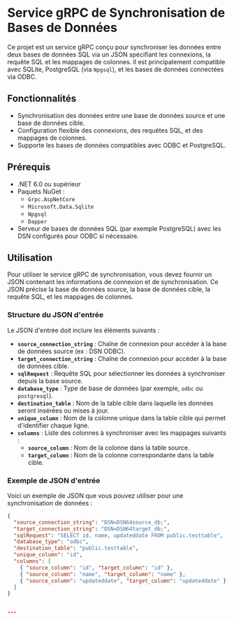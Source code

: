 # Service gRPC de Synchronisation de Bases de Données

Ce projet est un service gRPC conçu pour synchroniser les données entre deux bases de données SQL via un JSON spécifiant les connexions, la requête SQL et les mappages de colonnes. Il est principalement compatible avec SQLite, PostgreSQL (via `Npgsql`), et les bases de données connectées via ODBC.

## Fonctionnalités

- Synchronisation des données entre une base de données source et une base de données cible.
- Configuration flexible des connexions, des requêtes SQL, et des mappages de colonnes.
- Supporte les bases de données compatibles avec ODBC et PostgreSQL.

## Prérequis

- .NET 6.0 ou supérieur
- Paquets NuGet :
  - `Grpc.AspNetCore`
  - `Microsoft.Data.Sqlite`
  - `Npgsql`
  - `Dapper`
- Serveur de bases de données SQL (par exemple PostgreSQL) avec les DSN configurés pour ODBC si nécessaire.

## Utilisation

Pour utiliser le service gRPC de synchronisation, vous devez fournir un JSON contenant les informations de connexion et de synchronisation. Ce JSON précise la base de données source, la base de données cible, la requête SQL, et les mappages de colonnes.

### Structure du JSON d'entrée

Le JSON d'entrée doit inclure les éléments suivants :

- **`source_connection_string`** : Chaîne de connexion pour accéder à la base de données source (ex : DSN ODBC).
- **`target_connection_string`** : Chaîne de connexion pour accéder à la base de données cible.
- **`sqlRequest`** : Requête SQL pour sélectionner les données à synchroniser depuis la base source.
- **`database_type`** : Type de base de données (par exemple, `odbc` ou `postgresql`).
- **`destination_table`** : Nom de la table cible dans laquelle les données seront insérées ou mises à jour.
- **`unique_column`** : Nom de la colonne unique dans la table cible qui permet d'identifier chaque ligne.
- **`columns`** : Liste des colonnes à synchroniser avec les mappages suivants :
  - **`source_column`** : Nom de la colonne dans la table source.
  - **`target_column`** : Nom de la colonne correspondante dans la table cible.

### Exemple de JSON d'entrée

Voici un exemple de JSON que vous pouvez utiliser pour une synchronisation de données :

```json
{
  "source_connection_string": "DSN=DSN64source_db;",
  "target_connection_string": "DSN=DSN64target_db;",
  "sqlRequest": "SELECT id, name, updateddate FROM public.testtable",
  "database_type": "odbc",
  "destination_table": "public.testtable",
  "unique_column": "id",
  "columns": [
    { "source_column": "id", "target_column": "id" },
    { "source_column": "name", "target_column": "name" },
    { "source_column": "updateddate", "target_column": "updateddate" }
  ]
}


---